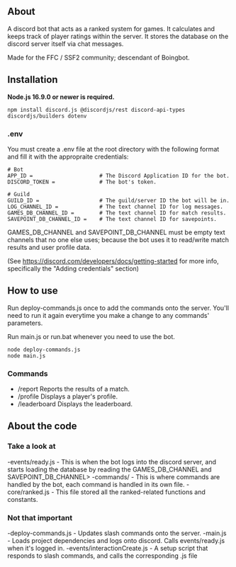 ## About

A discord bot that acts as a ranked system for games. It calculates and keeps track of player ratings within the server. It stores the database on the discord server itself via chat messages.

Made for the FFC / SSF2 community; descendant of Boingbot.

## Installation

**Node.js 16.9.0 or newer is required.**

```sh-session
npm install discord.js @discordjs/rest discord-api-types discordjs/builders dotenv
```

### .env

You must create a .env file at the root directory with the following format and fill it with the appropraite credentials:

```
# Bot
APP_ID =                     # The Discord Application ID for the bot.
DISCORD_TOKEN =              # The bot's token.

# Guild
GUILD_ID =                   # The guild/server ID the bot will be in.
LOG_CHANNEL_ID =             # The text channel ID for log messages.
GAMES_DB_CHANNEL_ID =        # The text channel ID for match results. 
SAVEPOINT_DB_CHANNEL_ID =    # The text channel ID for savepoints.
```

GAMES_DB_CHANNEL and SAVEPOINT_DB_CHANNEL must be empty text channels that no one else uses; because the bot uses it to read/write match results and user profile data.

(See https://discord.com/developers/docs/getting-started for more info, specifically the "Adding credentials" section)

## How to use

Run deploy-commands.js once to add the commands onto the server. You'll need to run it again everytime you make a change to any commands' parameters.

Run main.js or run.bat whenever you need to use the bot.

```sh-session
node deploy-commands.js
node main.js
```

### Commands

- /report Reports the results of a match.
- /profile Displays a player's profile.
- /leaderboard Displays the leaderboard.

## About the code

### Take a look at
-events/ready.js - This is when the bot logs into the discord server, and starts loading the database by reading the GAMES_DB_CHANNEL and SAVEPOINT_DB_CHANNEL>
-commands/ - This is where commands are handled by the bot, each command is handled in its own file.
-core/ranked.js - This file stored all the ranked-related functions and constants.

### Not that important
-deploy-commands.js - Updates slash commands onto the server.
-main.js - Loads project dependencies and logs onto discord. Calls events/ready.js when it's logged in.
-events/interactionCreate.js - A setup script that responds to slash commands, and calls the corresponding .js file